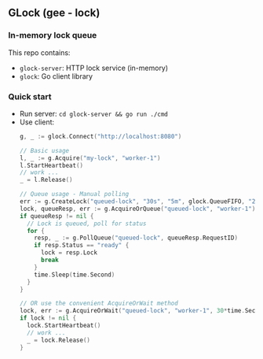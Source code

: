 ## GLock (gee - lock)
### In-memory lock queue

This repo contains:
- `glock-server`: HTTP lock service (in-memory)
- `glock`: Go client library

### Quick start
- Run server: `cd glock-server && go run ./cmd`
- Use client:
  ```go
  g, _ := glock.Connect("http://localhost:8080")

  // Basic usage
  l, _ := g.Acquire("my-lock", "worker-1")
  l.StartHeartbeat()
  // work ...
  _ = l.Release()

  // Queue usage - Manual polling
  err := g.CreateLock("queued-lock", "30s", "5m", glock.QueueFIFO, "2m")
  lock, queueResp, err := g.AcquireOrQueue("queued-lock", "worker-1")
  if queueResp != nil {
    // Lock is queued, poll for status
    for {
      resp, _ := g.PollQueue("queued-lock", queueResp.RequestID)
      if resp.Status == "ready" {
        lock = resp.Lock
        break
      }
      time.Sleep(time.Second)
    }
  }

  // OR use the convenient AcquireOrWait method
  lock, err := g.AcquireOrWait("queued-lock", "worker-1", 30*time.Second)
  if lock != nil {
    lock.StartHeartbeat()
    // work ...
    _ = lock.Release()
  }
  ```
